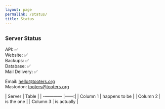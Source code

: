 ```yaml
---
layout: page
permalink: /status/
title: Status
---
```


## <small>Server Status</small>

API: ✅ <br>
Website: ✅ <br>
Backups: ✅ <br>
Database: ✅ <br>
Mail Delivery: ✅

Email: hello@tooters.org<br>
Mastodon: [tooters@tooters.org](https://tooters.org/@tooters)

| Server        | Table |
| -———— |——:|
| Column 1      | happens to be |
| Column 2      | is the one    |
| Column 3      | is actually   |